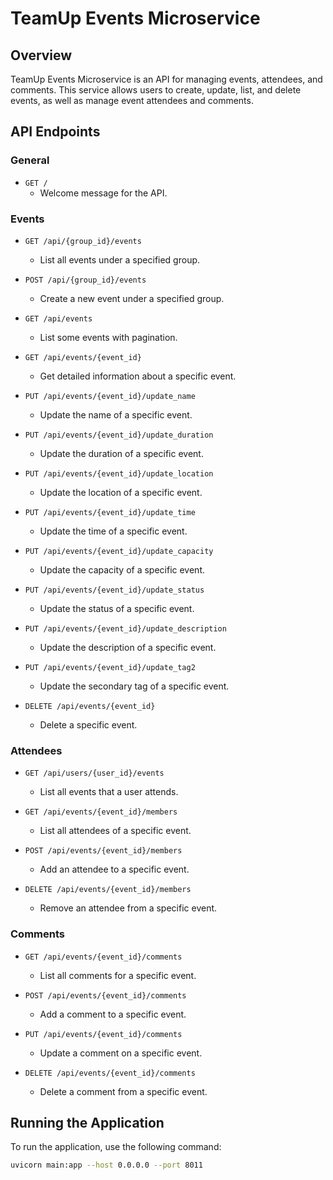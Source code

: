 # TeamUp Events Microservice

## Overview
TeamUp Events Microservice is an API for managing events, attendees, and comments. This service allows users to create, update, list, and delete events, as well as manage event attendees and comments.

## API Endpoints

### General

- `GET /`
  - Welcome message for the API.

### Events

- `GET /api/{group_id}/events`
  - List all events under a specified group.

- `POST /api/{group_id}/events`
  - Create a new event under a specified group.

- `GET /api/events`
  - List some events with pagination.

- `GET /api/events/{event_id}`
  - Get detailed information about a specific event.

- `PUT /api/events/{event_id}/update_name`
  - Update the name of a specific event.

- `PUT /api/events/{event_id}/update_duration`
  - Update the duration of a specific event.

- `PUT /api/events/{event_id}/update_location`
  - Update the location of a specific event.

- `PUT /api/events/{event_id}/update_time`
  - Update the time of a specific event.

- `PUT /api/events/{event_id}/update_capacity`
  - Update the capacity of a specific event.

- `PUT /api/events/{event_id}/update_status`
  - Update the status of a specific event.

- `PUT /api/events/{event_id}/update_description`
  - Update the description of a specific event.

- `PUT /api/events/{event_id}/update_tag2`
  - Update the secondary tag of a specific event.

- `DELETE /api/events/{event_id}`
  - Delete a specific event.

### Attendees

- `GET /api/users/{user_id}/events`
  - List all events that a user attends.

- `GET /api/events/{event_id}/members`
  - List all attendees of a specific event.

- `POST /api/events/{event_id}/members`
  - Add an attendee to a specific event.

- `DELETE /api/events/{event_id}/members`
  - Remove an attendee from a specific event.

### Comments

- `GET /api/events/{event_id}/comments`
  - List all comments for a specific event.

- `POST /api/events/{event_id}/comments`
  - Add a comment to a specific event.

- `PUT /api/events/{event_id}/comments`
  - Update a comment on a specific event.

- `DELETE /api/events/{event_id}/comments`
  - Delete a comment from a specific event.

## Running the Application

To run the application, use the following command:

```bash
uvicorn main:app --host 0.0.0.0 --port 8011

